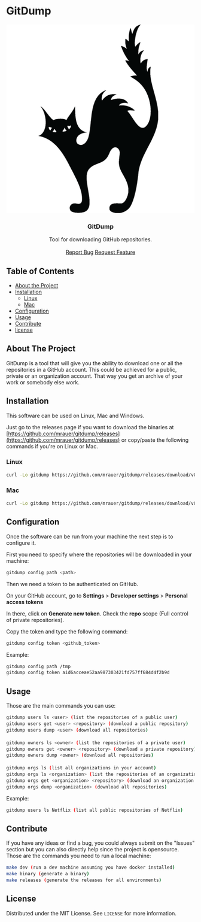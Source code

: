 # GitDump
<!-- PROJECT LOGO -->
<p align="center">
  <a href="https://github.com/mrauer/gitdump">
    <img src="images/logo.png" alt="Logo">
  </a>

  <h3 align="center">GitDump</h3>

  <p align="center">
    Tool for downloading GitHub repositories.
    <br />
    <br />
    <a href="https://github.com/mrauer/gitdump/issues">Report Bug</a>
    <a href="https://github.com/mrauer/gitdump/issues">Request Feature</a>
  </p>
</p>

<!-- TABLE OF CONTENTS -->
## Table of Contents

* [About the Project](#about-the-project)
* [Installation](#installation)
  * [Linux](#linux)
  * [Mac](#mac)
* [Configuration](#configuration)
* [Usage](#usage)
* [Contribute](#contribute)
* [license](#license)

<!-- ABOUT THE PROJECT -->
## About The Project

GitDump is a tool that will give you the ability to download one or all the repositories in a GitHub account. This could be achieved for a public, private or an organization account. That way you get an archive of your work or somebody else work.

<!-- INSTALLATION -->
## Installation

This software can be used on Linux, Mac and Windows.

Just go to the releases page if you want to download the binaries at [https://github.com/mrauer/gitdump/releases](https://github.com/mrauer/gitdump/releases) or copy/paste the following commands if you're on Linux or Mac.

<!-- LINUX -->
### Linux

```sh
curl -Lo gitdump https://github.com/mrauer/gitdump/releases/download/v0.2.0/gitdump_0.2.0_linux_amd64 && chmod +x gitdump && sudo mv gitdump /usr/local/bin
```

<!-- MAC -->
### Mac

```sh
curl -Lo gitdump https://github.com/mrauer/gitdump/releases/download/v0.2.0/gitdump_0.2.0_darwin_amd64 && chmod +x gitdump && sudo mv gitdump /usr/local/bin
```

<!-- CONFIGURATION -->
## Configuration

Once the software can be run from your machine the next step is to configure it.

First you need to specify where the repositories will be downloaded in your machine:

```sh
gitdump config path <path>
```

Then we need a token to be authenticated on GitHub.

On your GitHub account, go to **Settings** > **Developer settings** > **Personal access tokens**

In there, click on **Generate new token**. Check the **repo** scope (Full control of private repositories).

Copy the token and type the following command:

```sh
gitdump config token <github_token>
```

Example:

```sh
gitdump config path /tmp
gitdump config token aid6acceae52aa987303421fd757ff684d4f2b9d
```

<!-- USAGE -->
## Usage

Those are the main commands you can use:

```sh
gitdump users ls <user> (list the repositories of a public user)
gitdump users get <user> <repository> (download a public repository)
gitdump users dump <user> (download all repositories)

gitdump owners ls <owner> (list the repositories of a private user)
gitdump owners get <owner> <repository> (download a private repository)
gitdump owners dump <owner> (download all repositories)

gitdump orgs ls (list all organizations in your account)
gitdump orgs ls <organization> (list the repositories of an organization)
gitdump orgs get <organization> <repository> (download an organization repository)
gitdump orgs dump <organization> (download all repositories)
```

Example:

```sh
gitdump users ls Netflix (list all public repositories of Netflix)
```

<!-- CONTRIBUTE -->
## Contribute

If you have any ideas or find a bug, you could always submit on the "Issues" section but you can also directly help since the project is opensource. Those are the commands you need to run a local machine:

```sh
make dev (run a dev machine assuming you have docker installed)
make binary (generate a binary)
make releases (generate the releases for all environments)
```

<!-- LICENSE -->
## License

Distributed under the MIT License. See `LICENSE` for more information.

